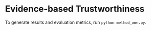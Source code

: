 # Evidence-based Trustworthiness
To generate results and evaluation metrics, run ```python method_one.py```.
